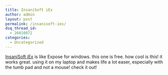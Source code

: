 ```yaml
---
title: InsaniSoft iEx
author: admin
layout: post
permalink: /insanisoft-iex/
dsq_thread_id:
  - 26010872
categories:
  - Uncategorized
---
```

[InsaniSoft iEx][1] is like Expose for windows. this one is free. how cool is this! it works great. using it on my laptop and makes life a lot easer, especially with the tumb pad and not a mouse! check it out!

 [1]: http://www.oxygen-inc.com/premium/InsaniSoft/iEx.htm